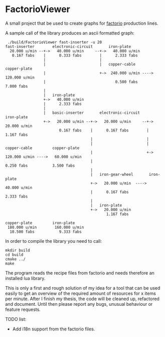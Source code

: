 # FactorioViewer

A small project that be used to create graphs for [factorio](https://www.factorio.com/) production lines.

A sample call of the library produces an ascii formatted graph:
~~~
 ./build/FactorioViewer fast-inserter -u 20
fast-inserter        electronic-circuit       iron-plate
  20.000 u/min --+->   40.000 u/min     --+->   40.000 u/min
   0.167 fabs    |      0.333 fabs        |      2.333 fabs
                 |                        |
                 |                        |   copper-cable         copper-plate
                 |                        +->  240.000 u/min ---->  120.000 u/min
                 |                               0.500 fabs           7.000 fabs
                 |
                 |   iron-plate
                 +->   40.000 u/min
                 |      2.333 fabs
                 |
                 |   basic-inserter       electronic-circuit       iron-plate
                 +->   20.000 u/min --+->   20.000 u/min     --+->   20.000 u/min
                        0.167 fabs    |      0.167 fabs        |      1.167 fabs
                                      |                        |
                                      |                        |   copper-cable         copper-plate
                                      |                        +->  120.000 u/min ---->   60.000 u/min
                                      |                               0.250 fabs           3.500 fabs
                                      |
                                      |   iron-gear-wheel       iron-plate
                                      +->   20.000 u/min  ---->   40.000 u/min
                                      |      0.167 fabs            2.333 fabs
                                      |
                                      |   iron-plate
                                      +->   20.000 u/min
                                             1.167 fabs

copper-plate         iron-plate
 180.000 u/min        160.000 u/min
  10.500 fabs           9.333 fabs
~~~

In order to compile the library you need to call:

~~~
mkdir build
cd build
cmake ../
make
~~~

The program reads the recipe files from factorio and needs therefore an installed lua library.

This is only a first and rough solution of my idea for a tool that can be used easily to get an overview of the required
amount of resources for x items per minute. After I finish my thesis, the code will be cleaned up, refactored and document.
Until then please report any bugs, unusual behaviour or feature requests.

TODO list:
 - Add i18n support from the factorio files.